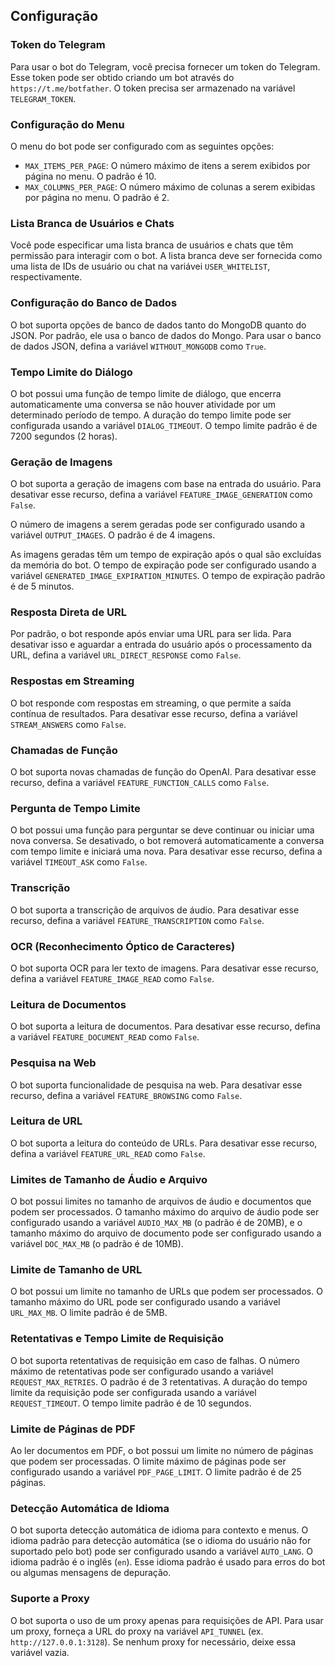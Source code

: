 ## Configuração

### Token do Telegram

Para usar o bot do Telegram, você precisa fornecer um token do Telegram. Esse token pode ser obtido criando um bot através do `https://t.me/botfather`. O token precisa ser armazenado na variável `TELEGRAM_TOKEN`.

### Configuração do Menu

O menu do bot pode ser configurado com as seguintes opções:

- `MAX_ITEMS_PER_PAGE`: O número máximo de itens a serem exibidos por página no menu. O padrão é 10.
- `MAX_COLUMNS_PER_PAGE`: O número máximo de colunas a serem exibidas por página no menu. O padrão é 2.

### Lista Branca de Usuários e Chats

Você pode especificar uma lista branca de usuários e chats que têm permissão para interagir com o bot. A lista branca deve ser fornecida como uma lista de IDs de usuário ou chat na variávei `USER_WHITELIST`, respectivamente.

### Configuração do Banco de Dados

O bot suporta opções de banco de dados tanto do MongoDB quanto do JSON. Por padrão, ele usa o banco de dados do Mongo. Para usar o banco de dados JSON, defina a variável `WITHOUT_MONGODB` como `True`.

### Tempo Limite do Diálogo

O bot possui uma função de tempo limite de diálogo, que encerra automaticamente uma conversa se não houver atividade por um determinado período de tempo. A duração do tempo limite pode ser configurada usando a variável `DIALOG_TIMEOUT`. O tempo limite padrão é de 7200 segundos (2 horas).

### Geração de Imagens

O bot suporta a geração de imagens com base na entrada do usuário. Para desativar esse recurso, defina a variável `FEATURE_IMAGE_GENERATION` como `False`.

O número de imagens a serem geradas pode ser configurado usando a variável `OUTPUT_IMAGES`. O padrão é de 4 imagens.

As imagens geradas têm um tempo de expiração após o qual são excluídas da memória do bot. O tempo de expiração pode ser configurado usando a variável `GENERATED_IMAGE_EXPIRATION_MINUTES`. O tempo de expiração padrão é de 5 minutos.

### Resposta Direta de URL

Por padrão, o bot responde após enviar uma URL para ser lida. Para desativar isso e aguardar a entrada do usuário após o processamento da URL, defina a variável `URL_DIRECT_RESPONSE` como `False`.

### Respostas em Streaming

O bot responde com respostas em streaming, o que permite a saída contínua de resultados. Para desativar esse recurso, defina a variável `STREAM_ANSWERS` como `False`.

### Chamadas de Função

O bot suporta novas chamadas de função do OpenAI. Para desativar esse recurso, defina a variável `FEATURE_FUNCTION_CALLS` como `False`.

### Pergunta de Tempo Limite

O bot possui uma função para perguntar se deve continuar ou iniciar uma nova conversa. Se desativado, o bot removerá automaticamente a conversa com tempo limite e iniciará uma nova. Para desativar esse recurso, defina a variável `TIMEOUT_ASK` como `False`.

### Transcrição

O bot suporta a transcrição de arquivos de áudio. Para desativar esse recurso, defina a variável `FEATURE_TRANSCRIPTION` como `False`.

### OCR (Reconhecimento Óptico de Caracteres)

O bot suporta OCR para ler texto de imagens. Para desativar esse recurso, defina a variável `FEATURE_IMAGE_READ` como `False`.

### Leitura de Documentos

O bot suporta a leitura de documentos. Para desativar esse recurso, defina a variável `FEATURE_DOCUMENT_READ` como `False`.

### Pesquisa na Web

O bot suporta funcionalidade de pesquisa na web. Para desativar esse recurso, defina a variável `FEATURE_BROWSING` como `False`.

### Leitura de URL

O bot suporta a leitura do conteúdo de URLs. Para desativar esse recurso, defina a variável `FEATURE_URL_READ` como `False`.

### Limites de Tamanho de Áudio e Arquivo

O bot possui limites no tamanho de arquivos de áudio e documentos que podem ser processados. O tamanho máximo do arquivo de áudio pode ser configurado usando a variável `AUDIO_MAX_MB` (o padrão é de 20MB), e o tamanho máximo do arquivo de documento pode ser configurado usando a variável `DOC_MAX_MB` (o padrão é de 10MB).

### Limite de Tamanho de URL

O bot possui um limite no tamanho de URLs que podem ser processados. O tamanho máximo do URL pode ser configurado usando a variável `URL_MAX_MB`. O limite padrão é de 5MB.

### Retentativas e Tempo Limite de Requisição

O bot suporta retentativas de requisição em caso de falhas. O número máximo de retentativas pode ser configurado usando a variável `REQUEST_MAX_RETRIES`. O padrão é de 3 retentativas. A duração do tempo limite da requisição pode ser configurada usando a variável `REQUEST_TIMEOUT`. O tempo limite padrão é de 10 segundos.

### Limite de Páginas de PDF

Ao ler documentos em PDF, o bot possui um limite no número de páginas que podem ser processadas. O limite máximo de páginas pode ser configurado usando a variável `PDF_PAGE_LIMIT`. O limite padrão é de 25 páginas.

### Detecção Automática de Idioma

O bot suporta detecção automática de idioma para contexto e menus. O idioma padrão para detecção automática (se o idioma do usuário não for suportado pelo bot) pode ser configurado usando a variável `AUTO_LANG`. O idioma padrão é o inglês (`en`). Esse idioma padrão é usado para erros do bot ou algumas mensagens de depuração.

### Suporte a Proxy

O bot suporta o uso de um proxy apenas para requisições de API. Para usar um proxy, forneça a URL do proxy na variável `API_TUNNEL` (ex. `http://127.0.0.1:3128`). Se nenhum proxy for necessário, deixe essa variável vazia.